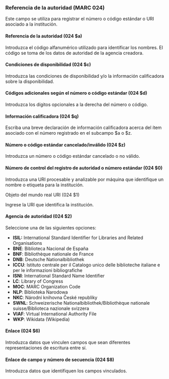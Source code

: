 ### Referencia de la autoridad (MARC 024)

Este campo se utiliza para registrar el número o código estándar o URI asociado a la institución.

#### Referencia de la autoridad (024 $a)
Introduzca el código alfanumérico utilizado para identificar los nombres. El código se toma de los datos de autoridad de la agencia creadora.  

#### Condiciones de disponibilidad (024 $c)
Introduzca las condiciones de disponibilidad y/o la información calificadora sobre la disponibilidad.  

#### Códigos adicionales según el número o código estándar (024 $d)
Introduzca los dígitos opcionales a la derecha del número o código.  

#### Información calificadora (024 $q)
Escriba una breve declaración de información calificadora acerca del ítem asociado con el número registrado en el subcampo $a o $z.  

#### Número o código estándar cancelado/inválido (024 $z)
Introduzca un número o código estándar cancelado o no válido.  

#### Número de control del registro de autoridad o número estándar (024 $0)
Introduzca una URI procesable y analizable por máquina que identifique un nombre o etiqueta para la institución.  

Objeto del mundo real URI (024 $1)

Ingrese la URI que identifica la institución.
#### Agencia de autoridad (024 $2)

Seleccione una de las siguientes opciones:

- **ISIL:** International Standard Identifier for Libraries and Related Organisations
- **BNE**: Biblioteca Nacional de España
- **BNF**: Bibliothèque nationale de France
- **DNB**: Deutsche Nationalbibliothek
- **ICCU**: Istituto centrale per il Catalogo unico delle biblioteche italiane e per le informazioni bibliografiche
- **ISNI**: International Standard Name Identifier
- **LC**: Library of Congress
- **MOC**: MARC Organization Code
- **NLP**: Biblioteka Narodowa
- **NKC**: Národní knihovna České republiky 
- **SWNL**: Schweizerische Nationalbibliothek/Bibliothèque nationale suisse/Biblioteca nazionale svizzera
- **VIAF**: Virtual International Authority File
- **WKP**: Wikidata (Wikipedia)  
  

#### Enlace (024 $6)

Introduzca datos que vinculen campos que sean diferentes representaciones de escritura entre sí.

#### Enlace de campo y número de secuencia (024 $8)

Introduzca datos que identifiquen los campos vinculados.